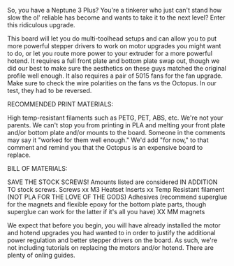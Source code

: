                                       

So, you have a Neptune 3 Plus? You're a tinkerer who just can't stand how slow the ol' reliable has become and wants to take it to the next level? Enter this ridiculous upgrade. 

This board will let you do multi-toolhead setups and can allow you to put more powerful stepper drivers to work on motor upgrades you might want to do, or let you route more power to your extruder for a more powerful hotend. It requires a full front plate and bottom plate swap out, though we did our best to make sure the aesthetics on these guys matched the original profile well enough. It also requires a pair of 5015 fans for the fan upgrade. Make sure to check the wire polarities on the fans vs the Octopus. In our test, they had to be reversed.

RECOMMENDED PRINT MATERIALS:

High temp-resistant filaments such as PETG, PET, ABS, etc. We're not your parents. We can't stop you from printing in PLA and melting your front plate and/or bottom plate and/or mounts to the board. Someone in the comments may say it "worked for them well enough." We'd add "for now," to that comment and remind you that the Octopus is an expensive board to replace.

BILL OF MATERIALS: 

SAVE THE STOCK SCREWS! Amounts listed are considered IN ADDITION TO stock screws.
Screws xx
M3 Heatset Inserts xx
Temp Resistant filament (NOT PLA FOR THE LOVE OF THE GODS)
Adhesives (recommend superglue for the magnets and flexible epoxy for the bottom plate parts, though superglue can work for the latter if it's all you have)
XX MM magnets 

We expect that before you begin, you will have already installed the motor and hotend upgrades you had wanted to in order to justify the additional power regulation and better stepper drivers on the board. As such, we're not including tutorials on replacing the motors and/or hotend. There are plenty of onling guides.
